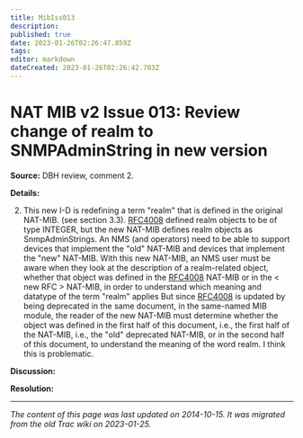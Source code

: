 ```yaml
---
title: MibIss013
description: 
published: true
date: 2023-01-26T02:26:47.859Z
tags: 
editor: markdown
dateCreated: 2023-01-26T02:26:42.703Z
---
```


# NAT MIB v2 Issue 013: Review change of realm to SNMPAdminString in new version 
**Source:** DBH review, comment 2.

**Details:**

2) This new I-D is redefining a term "realm" that is defined in the original NAT-MIB. (see section 3.3). [RFC4008](http://tools.ietf.org/html/rfc4008) defined realm objects to be of type INTEGER, but the new NAT-MIB defines realm objects as SnmpAdminStrings. An NMS (and operators) need to be able to support devices that implement the "old" NAT-MIB and devices that implement the "new" NAT-MIB. With this new NAT-MIB, an NMS user must be aware when they look at the description of a realm-related object, whether that object was defined in the [RFC4008](http://tools.ietf.org/html/rfc4008) NAT-MIB or in the < new RFC > NAT-MIB, in order to understand which meaning and datatype of the term "realm" applies But since [RFC4008](http://tools.ietf.org/html/rfc4008) is updated by being deprecated in the same document, in the same-named MIB module, the reader of the new NAT-MIB must determine whether the object was defined in the first half of this document, i.e., the first half of the NAT-MIB, i.e., the "old" deprecated NAT-MIB, or in the second half of this document, to understand the meaning of the word realm. I think this is problematic.

**Discussion:**

**Resolution:**
&nbsp;
&nbsp;
&nbsp;

---

*The content of this page was last updated on 2014-10-15. It was migrated from the old Trac wiki on 2023-01-25.*